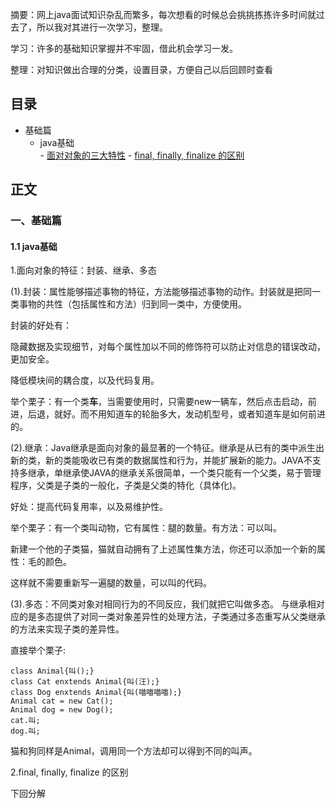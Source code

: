 摘要：网上java面试知识杂乱而繁多，每次想看的时候总会挑挑拣拣许多时间就过去了，所以我对其进行一次学习，整理。  

学习：许多的基础知识掌握并不牢固，借此机会学习一发。  

整理：对知识做出合理的分类，设置目录，方便自己以后回顾时查看  

<h2>目录</h2>

- 基础篇
  - java基础  
        - <a href="#1.1.1">面对对象的三大特性</a>
        - <a href="#1.1.2">final, finally, finalize 的区别</a>

<h2>正文</h2> 

<h3 id ='1'>一、基础篇</h3>

<h4>1.1 java基础</h4>

<p id="1.1.1">1.面向对象的特征：封装、继承、多态</p>

(1).封装：属性能够描述事物的特征，方法能够描述事物的动作。封装就是把同一类事物的共性（包括属性和方法）归到同一类中，方便使用。  

封装的好处有：  

隐藏数据及实现细节，对每个属性加以不同的修饰符可以防止对信息的错误改动，更加安全。   

降低模块间的耦合度，以及代码复用。  

举个栗子：有一个类<b>车</b>，当需要使用时，只需要new一辆车，然后点击启动，前进，后退，就好。而不用知道车的轮胎多大，发动机型号，或者知道车是如何前进的。  

(2).继承：Java继承是面向对象的最显著的一个特征。继承是从已有的类中派生出新的类，新的类能吸收已有类的数据属性和行为，并能扩展新的能力。JAVA不支持多继承，单继承使JAVA的继承关系很简单，一个类只能有一个父类，易于管理程序，父类是子类的一般化，子类是父类的特化（具体化)。  

好处：提高代码复用率，以及易维护性。  

举个栗子：有一个类叫动物，它有属性：腿的数量。有方法：可以叫。

新建一个他的子类猫，猫就自动拥有了上述属性集方法，你还可以添加一个新的属性：毛的颜色。

这样就不需要重新写一遍腿的数量，可以叫的代码。  

(3).多态：不同类对象对相同行为的不同反应，我们就把它叫做多态。 与继承相对应的是多态提供了对同一类对象差异性的处理方法，子类通过多态重写从父类继承的方法来实现子类的差异性。  

直接举个栗子:  

    class Animal{叫();}  
    class Cat enxtends Animal{叫(汪);}
    class Dog enxtends Animal{叫(喵喵喵喵);}
    Animal cat = new Cat();
    Animal dog = new Dog();
    cat.叫;
    dog.叫;

猫和狗同样是Animal，调用同一个方法却可以得到不同的叫声。
<p id="1.1.2">2.final, finally, finalize 的区别</p>
下回分解
